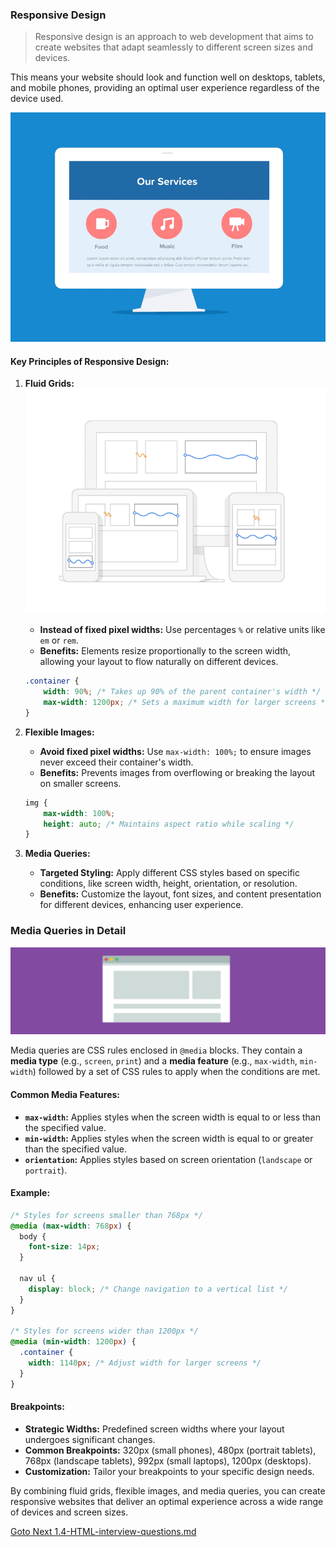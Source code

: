 ### Responsive Design

> Responsive design is an approach to web development that aims to create websites that adapt seamlessly to different screen sizes and devices. 

This means your website should look and function well on desktops, tablets, and mobile phones, providing an optimal user experience regardless of the device used.

![](./images/rwd.gif)

#### Key Principles of Responsive Design:

1. **Fluid Grids:**
   ![](./images/css-fluid-grid.gif)
   - **Instead of fixed pixel widths:** Use percentages `%` or relative units like `em` or `rem`. 
   - **Benefits:** Elements resize proportionally to the screen width, allowing your layout to flow naturally on different devices.

   ```css
   .container {
       width: 90%; /* Takes up 90% of the parent container's width */
       max-width: 1200px; /* Sets a maximum width for larger screens */
   }
   ```

2. **Flexible Images:**
   - **Avoid fixed pixel widths:** Use `max-width: 100%;` to ensure images never exceed their container's width. 
   - **Benefits:** Prevents images from overflowing or breaking the layout on smaller screens.

   ```css
   img {
       max-width: 100%;
       height: auto; /* Maintains aspect ratio while scaling */
   }
   ```

3. **Media Queries:**
   - **Targeted Styling:** Apply different CSS styles based on specific conditions, like screen width, height, orientation, or resolution.
   - **Benefits:** Customize the layout, font sizes, and content presentation for different devices, enhancing user experience.

### Media Queries in Detail

![](./images/css-media-queries.gif)

Media queries are CSS rules enclosed in `@media` blocks. They contain a **media type** (e.g., `screen`, `print`) and a **media feature** (e.g., `max-width`, `min-width`) followed by a set of CSS rules to apply when the conditions are met.

#### Common Media Features:

- **`max-width`:** Applies styles when the screen width is equal to or less than the specified value.
- **`min-width`:** Applies styles when the screen width is equal to or greater than the specified value.
- **`orientation`:** Applies styles based on screen orientation (`landscape` or `portrait`).

#### Example:

```css
/* Styles for screens smaller than 768px */
@media (max-width: 768px) {
  body {
    font-size: 14px;
  }

  nav ul {
    display: block; /* Change navigation to a vertical list */
  }
}

/* Styles for screens wider than 1200px */
@media (min-width: 1200px) {
  .container {
    width: 1140px; /* Adjust width for larger screens */
  }
}
```

#### Breakpoints:

- **Strategic Widths:** Predefined screen widths where your layout undergoes significant changes.
- **Common Breakpoints:** 320px (small phones), 480px (portrait tablets), 768px (landscape tablets), 992px (small laptops), 1200px (desktops).
- **Customization:** Tailor your breakpoints to your specific design needs.

By combining fluid grids, flexible images, and media queries, you can create responsive websites that deliver an optimal experience across a wide range of devices and screen sizes.


[Goto Next 1.4-HTML-interview-questions.md](./1.4-HTML-interview-questions.md)